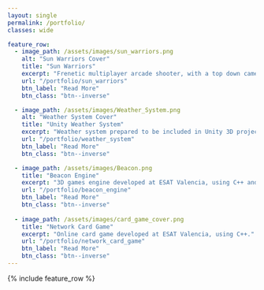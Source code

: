 ```yaml
---
layout: single
permalink: /portfolio/
classes: wide

feature_row:
  - image_path: /assets/images/sun_warriors.png
    alt: "Sun Warriors Cover"
    title: "Sun Warriors"
    excerpt: "Frenetic multiplayer arcade shooter, with a top down camera. Developed as an academic project at ESAT."
    url: "/portfolio/sun_warriors"
    btn_label: "Read More"
    btn_class: "btn--inverse"

  - image_path: /assets/images/Weather_System.png
    alt: "Weather System Cover"
    title: "Unity Weather System"
    excerpt: "Weather system prepared to be included in Unity 3D projects. Includes day and bight cycles, seasonal changes, and weather simulation."
    url: "/portfolio/weather_system"
    btn_label: "Read More"
    btn_class: "btn--inverse"

  - image_path: /assets/images/Beacon.png
    title: "Beacon Engine"
    excerpt: "3D games engine developed at ESAT Valencia, using C++ and OpenGL."
    url: "/portfolio/beacon_engine"
    btn_label: "Read More"
    btn_class: "btn--inverse"
    
  - image_path: /assets/images/card_game_cover.png
    title: "Network Card Game"
    excerpt: "Online card game developed at ESAT Valencia, using C++."
    url: "/portfolio/network_card_game"
    btn_label: "Read More"
    btn_class: "btn--inverse"
---
```


{% include feature_row %}